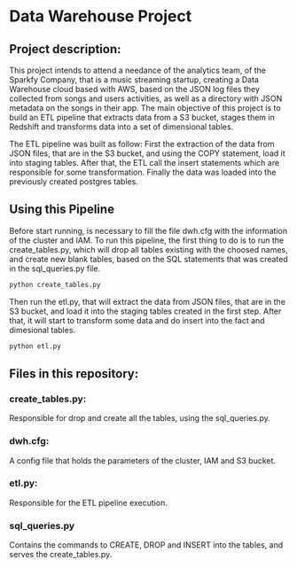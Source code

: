 # Data Warehouse Project

## **Project description:**
This project intends to attend a needance of the analytics team, 
of the Sparkfy Company, that is a music streaming startup,
creating a Data Warehouse cloud based with AWS, based on the 
JSON log files they collected from songs and users activities,
as well as a directory with JSON metadata on the songs in their app.
The main objective of this project is to build an ETL pipeline that
extracts data from a S3 bucket, stages them in Redshift and transforms
data into a set of dimensional tables.

The ETL pipeline was built as follow:
First the extraction of the data from JSON files, that are in the S3 bucket,
and using the COPY statement, load it into staging tables.
After that, the ETL call the insert statements which are responsible
for some transformation.
Finally the data was loaded into the previously created postgres tables.

## **Using this Pipeline**
Before start running, is necessary to fill the file dwh.cfg with the information
of the cluster and IAM.
To run this pipeline, the first thing to do is to run the create_tables.py,
which will drop all tables existing with the choosed names, and create new 
blank tables, based on the SQL statements that was created in the sql_queries.py
file.

```bash
python create_tables.py
```

Then run the etl.py, that will extract the data from JSON files, that are
in the S3 bucket, and load it into the staging tables created in the first step.
After that, it will start to transform some data and do insert into the fact and
dimesional tables.

```bash
python etl.py
```

## Files in this repository:
### create_tables.py:
Responsible for drop and create all the tables, using the sql_queries.py.

### dwh.cfg:
A config file that holds the parameters of the cluster, IAM and S3 bucket.

### etl.py:
Responsible for the ETL pipeline execution.

### sql_queries.py
Contains the commands to CREATE, DROP and INSERT into the tables, and serves
the create_tables.py.